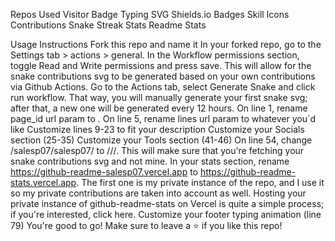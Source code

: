 Repos Used
Visitor Badge
Typing SVG
Shields.io Badges
Skill Icons
Contributions Snake
Streak Stats
Readme Stats

Usage Instructions
Fork this repo and name it <your-username>
In your forked repo, go to the Settings tab > actions > general. In the Workflow permissions section, toggle Read and Write permissions and press save. This will allow for the snake contributions svg to be generated based on your own contributions via Github Actions.
Go to the Actions tab, select Generate Snake and click run workflow. That way, you will manually generate your first snake svg; after that, a new one will be generated every 12 hours.
On line 1, rename page_id url param to <your-username>.<your-username>
On line 5, rename lines url param to whatever you`d like
Customize lines 9-23 to fit your description
Customize your Socials section (25-35)
Customize your Tools section (41-46)
On line 54, change /salesp07/salesp07/ to /<your-username>/<your-username>/. This will make sure that you're fetching your snake contributions svg and not mine.
In your stats section, rename https://github-readme-salesp07.vercel.app to https://github-readme-stats.vercel.app. The first one is my private instance of the repo, and I use it so my private contributions are taken into account as well. Hosting your private instance of github-readme-stats on Vercel is quite a simple process; if you're interested, click here.
Customize your footer typing animation (line 79)
You're good to go! Make sure to leave a ⭐ if you like this repo!
